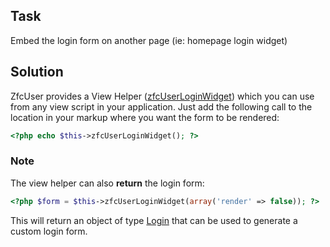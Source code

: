 ## Task
Embed the login form on another page (ie: homepage login widget)

## Solution
ZfcUser provides a View Helper ([zfcUserLoginWidget](https://github.com/ZF-Commons/ZfcUser/blob/master/src/ZfcUser/View/Helper/ZfcUserLoginWidget.php)) which you can use from any view script in your application.  Just add the following call to the location in your markup where you want the form to be rendered:

```php
<?php echo $this->zfcUserLoginWidget(); ?>
```

### Note
The view helper can also __return__ the login form:

```php
<?php $form = $this->zfcUserLoginWidget(array('render' => false)); ?>
```

This will return an object of type [Login](https://github.com/ZF-Commons/ZfcUser/blob/master/src/ZfcUser/Form/Login.php) that can be used to generate a custom login form.
